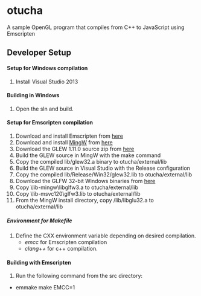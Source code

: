 # otucha
A sample OpenGL program that compiles from C++ to JavaScript using Emscripten


## Developer Setup

#### Setup for Windows compilation
1. Install Visual Studio 2013

#### Building in Windows
1. Open the sln and build.

#### Setup for Emscripten compilation
1. Download and install Emscripten from [here](http://kripken.github.io/emscripten-site/docs/getting_started/downloads.html)
2. Download and install [MingW](http://mingw.org/) from [here](http://mingw.org/download/installer)
3. Download the GLEW 1.11.0 source zip from [here](http://sourceforge.net/projects/glew/files/glew/1.11.0/)
4. Build the GLEW source in MingW with the make command
5. Copy the compiled lib/glew32.a binary to otucha/external/lib
6. Build the GLEW source in Visual Studio with the Release configuration
7. Copy the compiled lib/Release/Win32/glew32.lib to otucha/external/lib
8. Download the GLFW 32-bit Windows binaries from [here](http://www.glfw.org/download.html)
9. Copy \lib-mingw\libglfw3.a to otucha/external/lib
10. Copy \lib-msvc120\glfw3.lib to otucha/external/lib
11. From the MingW install directory, copy /lib/libglu32.a to otucha/external/lib

##### Environment for Makefile
1. Define the CXX environment variable depending on desired compilation.
   - _emcc_ for Emscripten compilation
   - _clang++_ for c++ compilation.

#### Building with Emscripten
1. Run the following command from the src directory:
- emmake make EMCC=1

